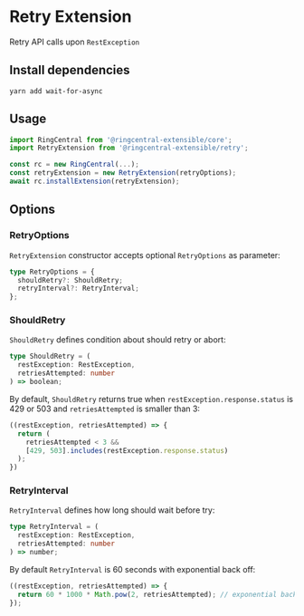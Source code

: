 # Retry Extension

Retry API calls upon `RestException`


## Install dependencies

```
yarn add wait-for-async
```


## Usage

```ts
import RingCentral from '@ringcentral-extensible/core';
import RetryExtension from '@ringcentral-extensible/retry';

const rc = new RingCentral(...);
const retryExtension = new RetryExtension(retryOptions);
await rc.installExtension(retryExtension);
```


## Options

### RetryOptions

`RetryExtension` constructor accepts optional `RetryOptions` as parameter:

```ts
type RetryOptions = {
  shouldRetry?: ShouldRetry;
  retryInterval?: RetryInterval;
};
```

### ShouldRetry

`ShouldRetry` defines condition about should retry or abort:

```ts
type ShouldRetry = (
  restException: RestException,
  retriesAttempted: number
) => boolean;
```

By default, `ShouldRetry` returns true when `restException.response.status` is 429 or 503 and `retriesAttempted` is smaller than 3:

```ts
((restException, retriesAttempted) => {
  return (
    retriesAttempted < 3 &&
    [429, 503].includes(restException.response.status)
  );
})
```

### RetryInterval

`RetryInterval` defines how long should wait before try:

```ts
type RetryInterval = (
  restException: RestException,
  retriesAttempted: number
) => number;
```

By default `RetryInterval` is 60 seconds with exponential back off:

```ts
((restException, retriesAttempted) => {
  return 60 * 1000 * Math.pow(2, retriesAttempted); // exponential back off
});
```
